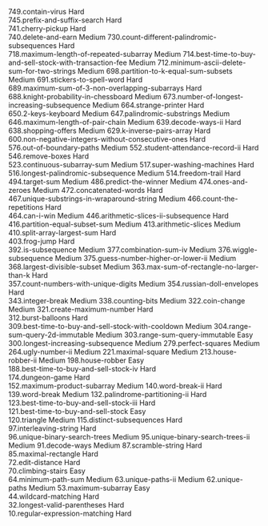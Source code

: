 749.contain-virus                                                Hard  
745.prefix-and-suffix-search                                     Hard  
741.cherry-pickup                                                Hard  
740.delete-and-earn                                              Medium
730.count-different-palindromic-subsequences                     Hard  
718.maximum-length-of-repeated-subarray                          Medium
714.best-time-to-buy-and-sell-stock-with-transaction-fee         Medium
712.minimum-ascii-delete-sum-for-two-strings                     Medium
698.partition-to-k-equal-sum-subsets                             Medium
691.stickers-to-spell-word                                       Hard  
689.maximum-sum-of-3-non-overlapping-subarrays                   Hard  
688.knight-probability-in-chessboard                             Medium
673.number-of-longest-increasing-subsequence                     Medium
664.strange-printer                                              Hard  
650.2-keys-keyboard                                              Medium
647.palindromic-substrings                                       Medium
646.maximum-length-of-pair-chain                                 Medium
639.decode-ways-ii                                               Hard  
638.shopping-offers                                              Medium
629.k-inverse-pairs-array                                        Hard  
600.non-negative-integers-without-consecutive-ones               Hard  
576.out-of-boundary-paths                                        Medium
552.student-attendance-record-ii                                 Hard  
546.remove-boxes                                                 Hard  
523.continuous-subarray-sum                                      Medium
517.super-washing-machines                                       Hard  
516.longest-palindromic-subsequence                              Medium
514.freedom-trail                                                Hard  
494.target-sum                                                   Medium
486.predict-the-winner                                           Medium
474.ones-and-zeroes                                              Medium
472.concatenated-words                                           Hard  
467.unique-substrings-in-wraparound-string                       Medium
466.count-the-repetitions                                        Hard  
464.can-i-win                                                    Medium
446.arithmetic-slices-ii-subsequence                             Hard  
416.partition-equal-subset-sum                                   Medium
413.arithmetic-slices                                            Medium
410.split-array-largest-sum                                      Hard  
403.frog-jump                                                    Hard  
392.is-subsequence                                               Medium
377.combination-sum-iv                                           Medium
376.wiggle-subsequence                                           Medium
375.guess-number-higher-or-lower-ii                              Medium
368.largest-divisible-subset                                     Medium
363.max-sum-of-rectangle-no-larger-than-k                        Hard  
357.count-numbers-with-unique-digits                             Medium
354.russian-doll-envelopes                                       Hard  
343.integer-break                                                Medium
338.counting-bits                                                Medium
322.coin-change                                                  Medium
321.create-maximum-number                                        Hard  
312.burst-balloons                                               Hard  
309.best-time-to-buy-and-sell-stock-with-cooldown                Medium
304.range-sum-query-2d-immutable                                 Medium
303.range-sum-query-immutable                                    Easy  
300.longest-increasing-subsequence                               Medium
279.perfect-squares                                              Medium
264.ugly-number-ii                                               Medium
221.maximal-square                                               Medium
213.house-robber-ii                                              Medium
198.house-robber                                                 Easy  
188.best-time-to-buy-and-sell-stock-iv                           Hard  
174.dungeon-game                                                 Hard  
152.maximum-product-subarray                                     Medium
140.word-break-ii                                                Hard  
139.word-break                                                   Medium
132.palindrome-partitioning-ii                                   Hard  
123.best-time-to-buy-and-sell-stock-iii                          Hard  
121.best-time-to-buy-and-sell-stock                              Easy  
120.triangle                                                     Medium
115.distinct-subsequences                                        Hard  
 97.interleaving-string                                          Hard  
 96.unique-binary-search-trees                                   Medium
 95.unique-binary-search-trees-ii                                Medium
 91.decode-ways                                                  Medium
 87.scramble-string                                              Hard  
 85.maximal-rectangle                                            Hard  
 72.edit-distance                                                Hard  
 70.climbing-stairs                                              Easy  
 64.minimum-path-sum                                             Medium
 63.unique-paths-ii                                              Medium
 62.unique-paths                                                 Medium
 53.maximum-subarray                                             Easy  
 44.wildcard-matching                                            Hard  
 32.longest-valid-parentheses                                    Hard  
 10.regular-expression-matching                                  Hard  
